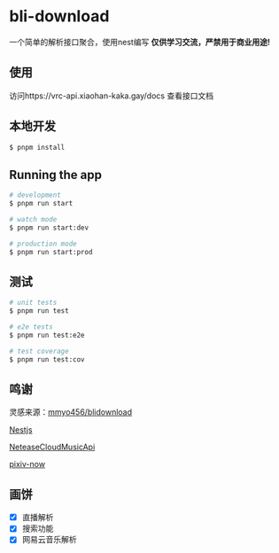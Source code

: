 # bli-download

一个简单的解析接口聚合，使用nest编写
**仅供学习交流，严禁用于商业用途!**

## 使用
访问https://vrc-api.xiaohan-kaka.gay/docs 查看接口文档

## 本地开发

```bash
$ pnpm install
```

## Running the app

```bash
# development
$ pnpm run start

# watch mode
$ pnpm run start:dev

# production mode
$ pnpm run start:prod
```

## 测试

```bash
# unit tests
$ pnpm run test

# e2e tests
$ pnpm run test:e2e

# test coverage
$ pnpm run test:cov
```
## 鸣谢
灵感来源：[mmyo456/blidownload](https://github.com/mmyo456/blidownload)

[Nestjs](https://nestjs.com/)

[NeteaseCloudMusicApi](https://github.com/Binaryify/NeteaseCloudMusicApi)

[pixiv-now](https://github.com/FreeNowOrg/PixivNow)



## 画饼
- [x] 直播解析
- [x] 搜索功能
- [x] 网易云音乐解析
